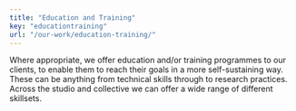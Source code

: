 ```yaml
---
title: "Education and Training"
key: "educationtraining"
url: "/our-work/education-training/"
---
```


Where appropriate, we offer education and/or training programmes to our clients, to enable them to reach their goals in a more self-sustaining way. These can be anything from technical skills through to research practices. Across the studio and collective we can offer a wide range of different skillsets.
